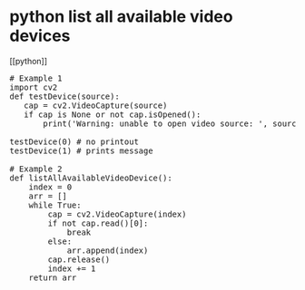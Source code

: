 # python list all available video devices
[[python]]

<pre class="py">
# Example 1
import cv2
def testDevice(source):
   cap = cv2.VideoCapture(source) 
   if cap is None or not cap.isOpened():
       print('Warning: unable to open video source: ', source)

testDevice(0) # no printout
testDevice(1) # prints message

# Example 2
def listAllAvailableVideoDevice():
    index = 0
    arr = []
    while True:
        cap = cv2.VideoCapture(index)
        if not cap.read()[0]:
            break
        else:
            arr.append(index)
        cap.release()
        index += 1
    return arr
</pre>
